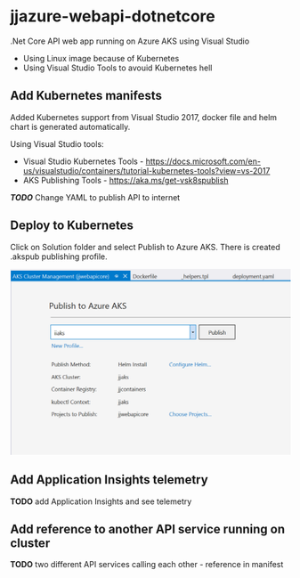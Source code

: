 # jjazure-webapi-dotnetcore
.Net Core API web app running on Azure AKS using Visual Studio

- Using Linux image because of Kubernetes
- Using Visual Studio Tools to avouid Kubernetes hell

## Add Kubernetes manifests

Added Kubernetes support from Visual Studio 2017, docker file and helm chart is generated automatically.

Using Visual Studio tools:
- Visual Studio Kubernetes Tools - https://docs.microsoft.com/en-us/visualstudio/containers/tutorial-kubernetes-tools?view=vs-2017
- AKS Publishing Tools - https://aka.ms/get-vsk8spublish

***TODO*** Change YAML to publish API to internet


## Deploy to Kubernetes

Click on Solution folder and select Publish to Azure AKS. There is created .akspub publishing profile.

![Publish to AKS](media/publish-to-aks.png)

## Add Application Insights telemetry
**TODO** add Application Insights and see telemetry

## Add reference to another API service running on cluster
**TODO** two different API services calling each other - reference in manifest
